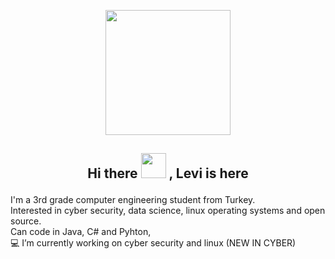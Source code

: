<p align="center">  <img src="https://media.giphy.com/media/SmwsaXanCdOxy/giphy.gif" width="200" height="200">
<h2> <p align="center"> Hi there <img src="https://raw.githubusercontent.com/blackcater/blackcater/master/images/Hi.gif" width="40" height="40" > , Levi is here </h2>

I'm a 3rd grade computer engineering student from Turkey. <br>
Interested in cyber security, data science, linux operating systems and open source. <br>
Can code in Java, C# and Pyhton, <br>
:computer: I’m currently working on cyber security and linux  (NEW IN CYBER) <br>


